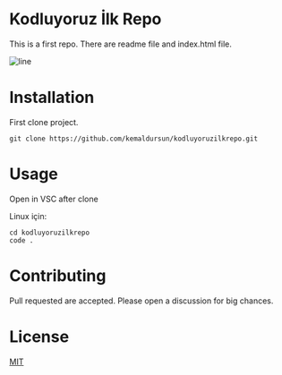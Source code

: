# Kodluyoruz İlk Repo

This is a first repo. There are readme file and index.html file.

![line](https://www.hizliresim.com/jc6w1ru)

# Installation

First clone project. 

`git clone https://github.com/kemaldursun/kodluyoruzilkrepo.git`


# Usage

Open in VSC after clone

Linux için:

`cd kodluyoruzilkrepo`  
`code .`

# Contributing

Pull requested are accepted. Please open a discussion for big chances.


# License

<p><ins>MIT</ins></p>

